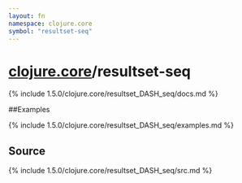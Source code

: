 ```yaml
---
layout: fn
namespace: clojure.core
symbol: "resultset-seq"
---
```


# [clojure.core](../)/resultset-seq

{% include 1.5.0/clojure.core/resultset_DASH_seq/docs.md %}

##Examples

{% include 1.5.0/clojure.core/resultset_DASH_seq/examples.md %}
## Source
{% include 1.5.0/clojure.core/resultset_DASH_seq/src.md %}


